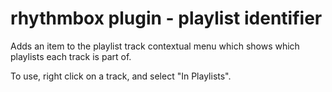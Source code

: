 rhythmbox plugin - playlist identifier
=========

Adds an item to the playlist track contextual menu which shows which playlists each track is part of.

To use, right click on a track, and select "In Playlists".